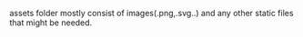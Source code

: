 assets folder mostly consist of images(.png,.svg..) and any other static files that might be needed.